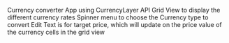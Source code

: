 Currency converter App using  CurrencyLayer API
Grid View to display the different currency rates
Spinner menu to  choose the Currency type to convert
Edit Text is for target price, which will update on the price value of the currency cells in the grid view
